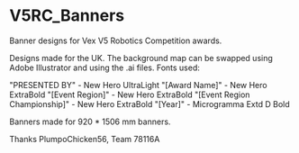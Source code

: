# V5RC_Banners
Banner designs for Vex V5 Robotics Competition awards.

Designs made for the UK. The background map can be swapped using Adobe Illustrator and using the .ai files.
Fonts used:

"PRESENTED BY" -  New Hero UltraLight
"[Award Name]" - New Hero ExtraBold
"[Event Region]" - New Hero ExtraBold
"[Event Region Championship]" - New Hero ExtraBold
"[Year]" - Microgramma Extd D Bold

Banners made for 920 * 1506 mm banners.

Thanks
PlumpoChicken56, Team 78116A
